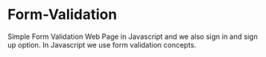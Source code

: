 # Form-Validation
Simple Form Validation Web Page in Javascript and we also sign in  and sign up option. In Javascript we use form validation concepts.
